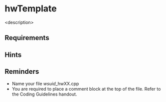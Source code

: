 # hwTemplate
\<description\>

## Requirements

## Hints

## Reminders
- Name your file *wsuid*\_hwXX.cpp
- You are required to place a comment block at the top of the file. Refer to the Coding Guidelines
handout.
